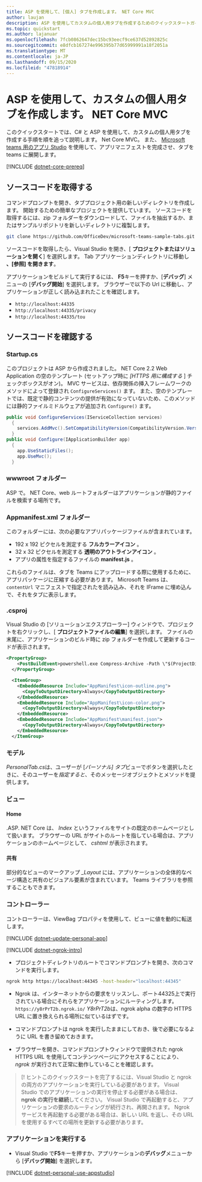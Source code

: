 ```yaml
---
title: ASP を使用して、[個人] タブを作成します。 NET Core MVC
author: laujan
description: ASP を使用してカスタムの個人用タブを作成するためのクイックスタートガイド。 NET Core MVC。
ms.topic: quickstart
ms.author: lajanuar
ms.openlocfilehash: 7fcb0862647dec15bc93eecf9ce637d52892825c
ms.sourcegitcommit: e8dfcb167274e996395b77d65999991a18f2051a
ms.translationtype: MT
ms.contentlocale: ja-JP
ms.lasthandoff: 09/15/2020
ms.locfileid: "47818914"
---
```

# <a name="create-a-custom-personal-tab-with-asp-net-core-mvc"></a>ASP を使用して、カスタムの個人用タブを作成します。 NET Core MVC

このクイックスタートでは、C# と ASP を使用して、カスタムの個人用タブを作成する手順を順を追って説明します。 Net Core MVC。 また、 [Microsoft teams 用のアプリ Studio](~/concepts/build-and-test/app-studio-overview.md) を使用して、アプリマニフェストを完成させ、タブを teams に展開します。

[!INCLUDE [dotnet-core-prereq](~/includes/tabs/dotnet-core-prereq.md)]

## <a name="get-the-source-code"></a>ソースコードを取得する

コマンドプロンプトを開き、タブプロジェクト用の新しいディレクトリを作成します。 開始するための簡単なプロジェクトを提供しています。 ソースコードを取得するには、zip フォルダーをダウンロードして、ファイルを抽出するか、またはサンプルリポジトリを新しいディレクトリに複製します。

``` bash
git clone https://github.com/OfficeDev/microsoft-teams-sample-tabs.git
```

ソースコードを取得したら、Visual Studio を開き、[ **プロジェクトまたはソリューションを開く**] を選択します。 Tab アプリケーションディレクトリに移動し **、[参照] を開きます**。

アプリケーションをビルドして実行するには、 **F5**キーを押すか、[**デバッグ**] メニューの [**デバッグ開始**] を選択します。 ブラウザーで以下の Url に移動し、アプリケーションが正しく読み込まれたことを確認します。

* `http://localhost:44335`
* `http://localhost:44335/privacy`
* `http://localhost:44335/tou`

## <a name="review-the-source-code"></a>ソースコードを確認する

### <a name="startupcs"></a>Startup.cs

このプロジェクトは ASP から作成されました。 NET Core 2.2 Web Application の空のテンプレート (セットアップ時に *[HTTPS 用に構成する* ] チェックボックスがオン)。 MVC サービスは、依存関係の挿入フレームワークのメソッドによって登録され `ConfigureServices()` ます。 また、空のテンプレートでは、既定で静的コンテンツの提供が有効になっていないため、このメソッドには静的ファイルミドルウェアが追加され `Configure()` ます。

``` csharp
public void ConfigureServices(IServiceCollection services)
  {
    services.AddMvc().SetCompatibilityVersion(CompatibilityVersion.Version_2_2);
  }
public void Configure(IApplicationBuilder app)
  {
    app.UseStaticFiles();
    app.UseMvc();
  }
```

### <a name="wwwroot-folder"></a>wwwroot フォルダー

ASP で。 NET Core、web ルートフォルダーはアプリケーションが静的ファイルを検索する場所です。

### <a name="appmanifest-folder"></a>Appmanifest.xml フォルダー

このフォルダーには、次の必要なアプリパッケージファイルが含まれています。

* 192 x 192 ピクセルを測定する **フルカラーアイコン** 。
* 32 x 32 ピクセルを測定する **透明のアウトラインアイコン** 。
* アプリの属性を指定するファイルの **manifest.js** 。

これらのファイルは、タブを Teams にアップロードする際に使用するために、アプリパッケージに圧縮する必要があります。 Microsoft Teams は、 `contentUrl` マニフェストで指定されたを読み込み、それを IFrame に埋め込んで、それをタブに表示します。

### <a name="csproj"></a>.csproj

Visual Studio の [ソリューションエクスプローラー] ウィンドウで、プロジェクトを右クリックし、[ **プロジェクトファイルの編集**] を選択します。 ファイルの末尾に、アプリケーションのビルド時に zip フォルダーを作成して更新するコードが表示されます。

``` xml
<PropertyGroup>
    <PostBuildEvent>powershell.exe Compress-Archive -Path \"$(ProjectDir)AppManifest\*\" -DestinationPath \"$(TargetDir)tab.zip\" -Force</PostBuildEvent>
  </PropertyGroup>

  <ItemGroup>
    <EmbeddedResource Include="AppManifest\icon-outline.png">
      <CopyToOutputDirectory>Always</CopyToOutputDirectory>
    </EmbeddedResource>
    <EmbeddedResource Include="AppManifest\icon-color.png">
      <CopyToOutputDirectory>Always</CopyToOutputDirectory>
    </EmbeddedResource>
    <EmbeddedResource Include="AppManifest\manifest.json">
      <CopyToOutputDirectory>Always</CopyToOutputDirectory>
    </EmbeddedResource>
  </ItemGroup>
```

### <a name="models"></a>モデル

*PersonalTab.cs*は、ユーザーが [*パーソナル] タブ*ビューでボタンを選択したときに、そのユーザーを*指定すると*、そのメッセージオブジェクトとメソッドを提供します。

### <a name="views"></a>ビュー

#### <a name="home"></a>Home

.ASP. NET Core は、 *Index* というファイルをサイトの既定のホームページとして扱います。 ブラウザーの URL がサイトのルートを指している場合は、アプリケーションのホームページとして、 *cshtml* が表示されます。

#### <a name="shared"></a>共有

部分的なビューのマークアップ *_Layout* には、アプリケーションの全体的なページ構造と共有のビジュアル要素が含まれています。 Teams ライブラリを参照することもできます。

### <a name="controllers"></a>コントローラー

コントローラーは、ViewBag プロパティを使用して、ビューに値を動的に転送します。

[!INCLUDE [dotnet-update-personal-app](~/includes/tabs/dotnet-update-personal-app.md)]

[!INCLUDE [dotnet-ngrok-intro](~/includes/tabs/dotnet-ngrok-intro.md)]

* プロジェクトディレクトリのルートでコマンドプロンプトを開き、次のコマンドを実行します。

``` bash
ngrok http https://localhost:44345 -host-header="localhost:44345"
```

* Ngrok は、インターネットからの要求をリッスンし、ポート44325上で実行されている場合にそれらをアプリケーションにルーティングします。  `https://y8rPrT2b.ngrok.io/` *Y8rPrT2b*は、ngrok alpha の数字の HTTPS URL に置き換えられる場所に似ているはずです。

* コマンドプロンプトは ngrok を実行したままにしておき、後で必要になるように URL を書き留めておきます。

* ブラウザーを開き、コマンドプロンプトウィンドウで提供された ngrok HTTPS URL を使用してコンテンツページにアクセスすることにより、 *ngrok* が実行されて正常に動作していることを確認します。

> [! ヒントこのクイックスタートを完了するには、Visual Studio と ngrok の両方のアプリケーションを実行している必要があります。 Visual Studio でのアプリケーションの実行を停止する必要がある場合は、 **ngrok の実行を継続**してください。 Visual Studio で再起動すると、アプリケーションの要求のルーティングが続行され、再開されます。 Ngrok サービスを再起動する必要がある場合は、新しい URL を返し、その URL を使用するすべての場所を更新する必要があります。

### <a name="run-your-application"></a>アプリケーションを実行する

* Visual Studio で**F5**キーを押すか、アプリケーションの**デバッグ**メニューから [**デバッグ開始**] を選択します。

[!INCLUDE [dotnet-personal-use-appstudio](~/includes/tabs/dotnet-personal-use-appstudio.md)]
